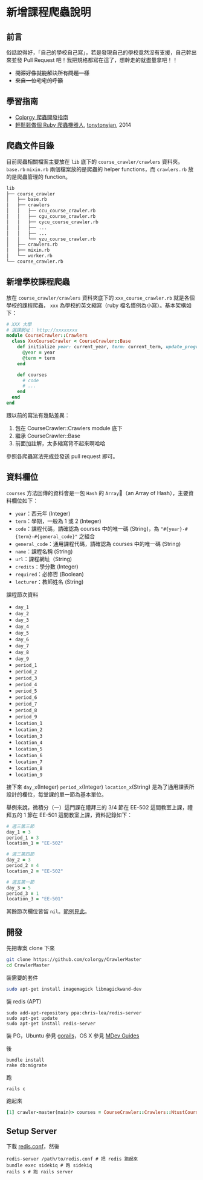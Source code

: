 # 新增課程爬蟲說明

## 前言

俗話說得好，「自己的學校自己寫」，若是發現自己的學校竟然沒有支援，自己幹出來並發 Pull Request 吧！我把規格都寫在這了，想幹走的就盡量拿吧！！

- <del>開源好像就能解決所有問題一樣</del>
- <del>來自一位宅宅的呼籲</del>

## 學習指南

* [Colorgy 爬蟲開發指南](爬蟲開發指南.md)
* [輕鬆鬆做個 Ruby 爬蟲機器人](http://tonytonyjan.net/slides/2014-07-03-simple-crawler/), [tonytonyjan](http://tonytonyjan.net/), 2014

## 爬蟲文件目錄

目前爬蟲相關檔案主要放在 `lib` 底下的 `course_crawler/crawlers` 資料夾。`base.rb` `mixin.rb` 兩個檔案放的是爬蟲的 helper functions，而 `crawlers.rb` 放的是爬蟲管理的 function。

```txt
lib
├── course_crawler
│   ├── base.rb
│   ├── crawlers
│   │   ├── ccu_course_crawler.rb
│   │   ├── cgu_course_crawler.rb
│   │   ├── cycu_course_crawler.rb
│   │   ├── ...
│   │   ├── ...
│   │   └── yzu_course_crawler.rb
│   ├── crawlers.rb
│   ├── mixin.rb
│   └── worker.rb
└── course_crawler.rb
```

## 新增學校課程爬蟲

放在 `course_crawler/crawlers` 資料夾底下的 `xxx_course_crawler.rb` 就是各個學校的課程爬蟲， `xxx` 為學校的英文縮寫（ruby 檔名慣例為小寫）。基本架構如下：

```ruby
# XXX 大學
# 選課網址： http://xxxxxxxx
module CourseCrawler::Crawlers
  class XxxCourseCrawler < CourseCrawler::Base
    def initialize year: current_year, term: current_term, update_progress: nil, after_each: nil, params: nil
      @year = year
      @term = term
    end

    def courses
      # code
      # ...
    end
  end
end
```

跟以前的寫法有幾點差異：

1. 包在 CourseCrawler::Crawlers module 底下
2. 繼承 CourseCrawler::Base
3. 前面加註解，太多縮寫背不起來啊哈哈

參照各爬蟲寫法完成並發送 pull request 即可。

## 資料欄位

`courses` 方法回傳的資料會是一包 `Hash` 的 `Array`（an Array of Hash），主要資料欄位如下：

* `year`：西元年 (Integer)
* `term`：學期，一般為 1 或 2 (Integer)
* `code`：課程代碼，請確認為 courses 中的唯一碼 (String)，為 `"#{year}-#{term}-#{general_code}"` 之組合
* `general_code`：通用課程代碼，請確認為 courses 中的唯一碼 (String)
* `name`：課程名稱 (String)
* `url`：課程網址（String)
* `credits`：學分數 (Integer)
* `required`：必修否 (Boolean)
* `lecturer`：教師姓名 (String)


課程節次資料

* `day_1`
* `day_2`
* `day_3`
* `day_4`
* `day_5`
* `day_6`
* `day_7`
* `day_8`
* `day_9`
* `period_1`
* `period_2`
* `period_3`
* `period_4`
* `period_5`
* `period_6`
* `period_7`
* `period_8`
* `period_9`
* `location_1`
* `location_2`
* `location_3`
* `location_4`
* `location_5`
* `location_6`
* `location_7`
* `location_8`
* `location_9`

接下來 `day_x`(Integer) `period_x`(Integer) `location_x`(String) 是為了通用課表所設計的欄位，每堂課的單一節為基本單位。

舉例來說，微積分（一）這門課在禮拜三的 3/4 節在 EE-502 這間教室上課，禮拜五的 1 節在 EE-501 這間教室上課，資料記錄如下：

```ruby
# 週三第三節
day_1 = 3
period_1 = 3
location_1 = "EE-502"

# 週三第四節
day_2 = 3
period_2 = 4
location_2 = "EE-502"

# 週五第一節
day_3 = 5
period_3 = 1
location_3 = "EE-501"
```
其餘節次欄位皆留 `nil`。[範例見此](../../blob/master/lib/course_crawler/crawlers/ntust_course_crawler.rb?ts=2#L339)。

## 開發

先把專案 clone 下來

```bash
git clone https://github.com/colorgy/CrawlerMaster
cd CrawlerMaster
```

裝需要的套件

```bash
sudo apt-get install imagemagick libmagickwand-dev
```

裝 redis (APT)

```
sudo add-apt-repository ppa:chris-lea/redis-server
sudo apt-get update
sudo apt-get install redis-server
```

裝 PG，Ubuntu 參見 [gorails](https://gorails.com/setup/ubuntu/14.04)，OS X 參見 [MDev Guides](https://github.com/MDev-tw/Guides/wiki/Mac-%E9%96%8B%E7%99%BC%E7%92%B0%E5%A2%83-%E8%A3%9D%E6%A9%9F%E6%8C%87%E5%8D%97)

後

```
bundle install
rake db:migrate
```

跑

```
rails c
```

跑起來

```ruby
[1] crawler-master(main)> courses = CourseCrawler::Crawlers::NtustCourseCrawler.new(year: 2015, term: 2).courses
```

## Setup Server

下載 [redis.conf](http://download.redis.io/redis-stable/redis.conf)，然後

```
redis-server /path/to/redis.conf # 把 redis 跑起來
bundle exec sidekiq # 跑 sidekiq
rails s # 跑 rails server
```
